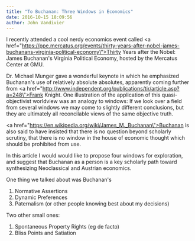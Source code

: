 ```yaml
---
title: "To Buchanan: Three Windows in Economics"
date: 2016-10-15 18:09:56
author: John Vandivier
---
```




I recently attended a cool nerdy economics event called <a href=\"https://ppe.mercatus.org/events/thirty-years-after-nobel-james-buchanans-virginia-political-economy\">Thirty Years after the Nobel: James Buchanan's Virginia Political Economy</a>, hosted by the Mercatus Center at GMU.

Dr. Michael Munger gave a wonderful keynote in which he emphasized Buchanan's use of relatively absolute absolutes, apparently coming further from <a href=\"http://www.independent.org/publications/tir/article.asp?a=248\">Frank Knight</a>. One illustration of the application of this quasi-objectivist worldview was an analogy to windows: If we look over a field from several windows we may come to slightly different conclusions, but they are ultimately all reconcilable views of the same objective truth.

<a href=\"https://en.wikipedia.org/wiki/James_M._Buchanan\">Buchanan</a> is also said to have insisted that there is no question beyond scholarly scrutiny, that there is no window in the house of economic thought which should be prohibited from use.

In this article I would would like to propose four windows for exploration, and suggest that Buchanan as a person is a key scholarly path toward synthesizing Neoclassical and Austrian economics.

One thing we talked about was Buchanan's
<ol>
 	<li>Normative Assertions</li>
 	<li>Dynamic Preferences</li>
 	<li>Paternalism (or other people knowing best about my decisions)</li>
</ol>
Two other small ones:
<ol>
 	<li>Spontaneous Property Rights (eg de facto)</li>
 	<li>Bliss Points and Satiation</li>
</ol>
